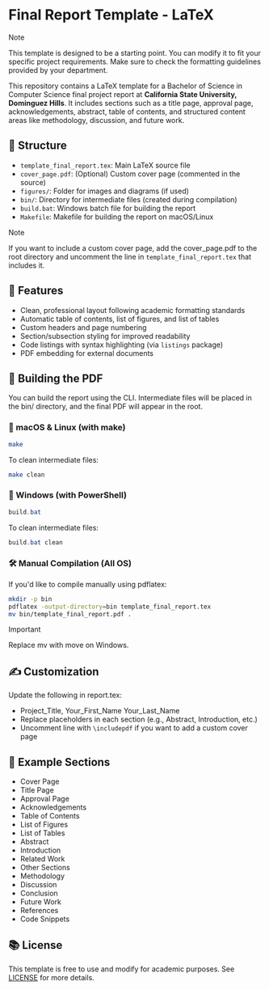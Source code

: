 # Final Report Template - LaTeX

> [!NOTE]
>
> This template is designed to be a starting point. You can modify it to fit your specific project requirements.
> Make sure to check the formatting guidelines provided by your department.

This repository contains a LaTeX template for a Bachelor of Science in Computer Science final project report at **California State University, Dominguez Hills**. It includes sections such as a title page, approval page, acknowledgements, abstract, table of contents, and structured content areas like methodology, discussion, and future work.

## 📁 Structure

- `template_final_report.tex`: Main LaTeX source file
- `cover_page.pdf`: (Optional) Custom cover page (commented in the source)
- `figures/`: Folder for images and diagrams (if used)
- `bin/`: Directory for intermediate files (created during compilation)
- `build.bat`: Windows batch file for building the report
- `Makefile`: Makefile for building the report on macOS/Linux

> [!NOTE]
>
> If you want to include a custom cover page, add the cover_page.pdf to the root directory and uncomment the line in `template_final_report.tex` that includes it.

## 📌 Features

- Clean, professional layout following academic formatting standards
- Automatic table of contents, list of figures, and list of tables
- Custom headers and page numbering
- Section/subsection styling for improved readability
- Code listings with syntax highlighting (via `listings` package)
- PDF embedding for external documents

## 🚀 Building the PDF

You can build the report using the CLI. Intermediate files will be placed in the bin/ directory, and the final PDF will appear in the root.

### 🔧 macOS & Linux (with make)

```bash
make
```
To clean intermediate files:

```bash
make clean
```

### 🔧 Windows (with PowerShell)

```powershell
build.bat
```
To clean intermediate files:

```powershell
build.bat clean
```

### 🛠️ Manual Compilation (All OS)

If you'd like to compile manually using pdflatex:
```bash
mkdir -p bin
pdflatex -output-directory=bin template_final_report.tex
mv bin/template_final_report.pdf .
```
> [!IMPORTANT]
> Replace mv with move on Windows.

## ✍️ Customization

Update the following in report.tex:

- Project_Title, Your_First_Name Your_Last_Name
- Replace placeholders in each section (e.g., Abstract, Introduction, etc.)
- Uncomment line with `\includepdf` if you want to add a custom cover page

## 📄 Example Sections

- Cover Page
- Title Page
- Approval Page
- Acknowledgements
- Table of Contents
- List of Figures
- List of Tables
- Abstract
- Introduction
- Related Work
- Other Sections
- Methodology
- Discussion
- Conclusion
- Future Work
- References
- Code Snippets

## 📚 License

This template is free to use and modify for academic purposes. 
See [LICENSE](LICENSE) for more details.